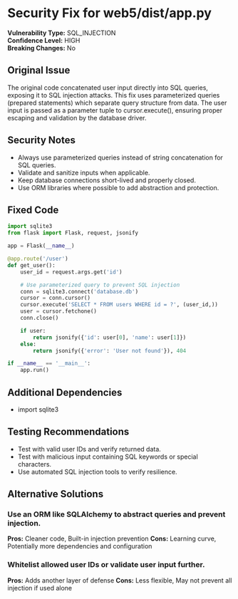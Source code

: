 # Security Fix for web5/dist/app.py

**Vulnerability Type:** SQL_INJECTION  
**Confidence Level:** HIGH  
**Breaking Changes:** No

## Original Issue
The original code concatenated user input directly into SQL queries, exposing it to SQL injection attacks.
This fix uses parameterized queries (prepared statements) which separate query structure from data.
The user input is passed as a parameter tuple to cursor.execute(), ensuring proper escaping and validation by the database driver.

## Security Notes
- Always use parameterized queries instead of string concatenation for SQL queries.
- Validate and sanitize inputs when applicable.
- Keep database connections short-lived and properly closed.
- Use ORM libraries where possible to add abstraction and protection.

## Fixed Code
```py
import sqlite3
from flask import Flask, request, jsonify

app = Flask(__name__)

@app.route('/user')
def get_user():
    user_id = request.args.get('id')

    # Use parameterized query to prevent SQL injection
    conn = sqlite3.connect('database.db')
    cursor = conn.cursor()
    cursor.execute('SELECT * FROM users WHERE id = ?', (user_id,))
    user = cursor.fetchone()
    conn.close()

    if user:
        return jsonify({'id': user[0], 'name': user[1]})
    else:
        return jsonify({'error': 'User not found'}), 404

if __name__ == '__main__':
    app.run()

```

## Additional Dependencies
- import sqlite3

## Testing Recommendations
- Test with valid user IDs and verify returned data.
- Test with malicious input containing SQL keywords or special characters.
- Use automated SQL injection tools to verify resilience.

## Alternative Solutions

### Use an ORM like SQLAlchemy to abstract queries and prevent injection.
**Pros:** Cleaner code, Built-in injection prevention
**Cons:** Learning curve, Potentially more dependencies and configuration

### Whitelist allowed user IDs or validate user input further.
**Pros:** Adds another layer of defense
**Cons:** Less flexible, May not prevent all injection if used alone

